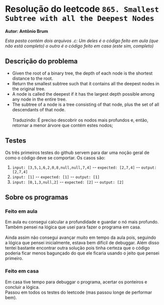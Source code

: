 # Resolução do leetcode ` 865. Smallest Subtree with all the Deepest Nodes ` 
**Autor: Antônio Brum**

_Esta pasta contém dois arquivos .c: Um deles é o código feito em aula (que não está completo) o outro é o código feito em casa (este sim, completo)_

## Descrição do problema 

* Given the root of a binary tree, the depth of each node is the shortest distance to the root.
* Return the smallest subtree such that it contains all the deepest nodes in the original tree.
* A node is called the deepest if it has the largest depth possible among any node in the entire tree.
* The subtree of a node is a tree consisting of that node, plus the set of all descendants of that node.
\
\
Traduzindo: É preciso descobrir os nodos mais profundos e, então, retornar a menor árvore que contém estes nodos;

## Testes

Os três primeiros testes do github servem para dar uma noção geral de como o código deve se comportar. Os casos são:
1. `input: [3,5,1,6,2,0,8,null,null,7,4]` -- `expected: [2,7,4]` -- `output: [2,7,4]`
2. `input: [1]` -- `expected: [1]` -- `output: [1]`
3. `input: [0,1,3,null,2]` -- `expected: [2]` -- `output: [2]`

## Sobre os programas

### Feito em aula
Em aula eu consegui calcular a profundidade e guardar o nó mais profundo. Também pensei na lógica que usei para fazer o programa em casa. \
\
Ainda assim não consegui avançar muito em tempo da aula pois, seguindo a lógica que pensei inicialmente, estava bem difícil de debuggar. Além disso tentei bastante encontrar outra solução pois tinha certeza que o código poderia ficar menos bagunçado do que ele ficaria usando o jeito que pensei primeiro.

### Feito em casa
Em casa tive tempo para debuggar o programa, acertar os ponteiros e concluir a lógica.\
Passou em todos os testes do leetcode (mas passou longe de performar bem).
